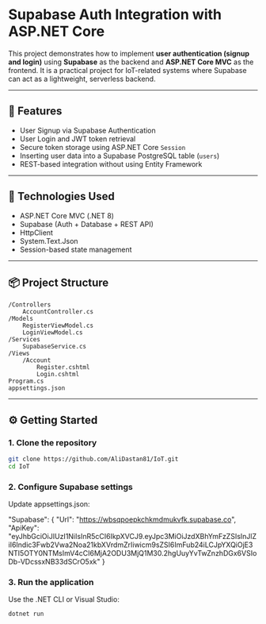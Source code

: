 # Supabase Auth Integration with ASP.NET Core

This project demonstrates how to implement **user authentication (signup and login)** using **Supabase** as the backend and **ASP.NET Core MVC** as the frontend. It is a practical project for IoT-related systems where Supabase can act as a lightweight, serverless backend.

---

## 🚀 Features

- User Signup via Supabase Authentication
- User Login and JWT token retrieval
- Secure token storage using ASP.NET Core `Session`
- Inserting user data into a Supabase PostgreSQL table (`users`)
- REST-based integration without using Entity Framework

---

## 🧰 Technologies Used

- ASP.NET Core MVC (.NET 8)
- Supabase (Auth + Database + REST API)
- HttpClient
- System.Text.Json
- Session-based state management

---

## 📦 Project Structure

```plaintext
/Controllers
    AccountController.cs
/Models
    RegisterViewModel.cs
    LoginViewModel.cs
/Services
    SupabaseService.cs
/Views
    /Account
        Register.cshtml
        Login.cshtml
Program.cs
appsettings.json
```

---

## ⚙️ Getting Started

### 1. Clone the repository

```bash
git clone https://github.com/AliDastan81/IoT.git
cd IoT
```
### 2. Configure Supabase settings
Update appsettings.json:

"Supabase": {
  "Url": "https://wbsqpoepkchkmdmukvfk.supabase.co",
  "ApiKey": "eyJhbGciOiJIUzI1NiIsInR5cCI6IkpXVCJ9.eyJpc3MiOiJzdXBhYmFzZSIsInJlZiI6Indic3Fwb2Vwa2Noa21kbXVrdmZrIiwicm9sZSI6ImFub24iLCJpYXQiOjE3NTI5OTY0NTMsImV4cCI6MjA2ODU3MjQ1M30.2hgUuyYvTwZnzhDGx6VSIoDb-VDcssxNB33dSCrO5xk"
}

### 3. Run the application

Use the .NET CLI or Visual Studio:

```bash
dotnet run
